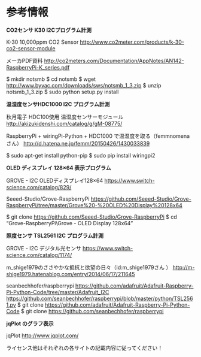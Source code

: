 参考情報
======

**CO2センサ K30 I2Cプログラム計測**

K-30 10,000ppm CO2 Sensor
http://www.co2meter.com/products/k-30-co2-sensor-module

メーカPDF資料
http://co2meters.com/Documentation/AppNotes/AN142-RaspberryPi-K_series.pdf

$ mkdir notsmb
$ cd notsmb
$ wget http://www.byvac.com/downloads/sws/notsmb_1_3.zip
$ unzip notsmb_1_3.zip
$ sudo python setup.py install


**温湿度センサHDC1000 I2C プログラム計測**

秋月電子 HDC100使用 温湿度センサーモジュール
http://akizukidenshi.com/catalog/g/gM-08775/

RaspberryPi + wiringPi-Python + HDC1000 で温湿度を取る（femmnomenaさん）
http://d.hatena.ne.jp/femm/20150426/1430033839

$ sudo apt-get install python-pip
$ sudo pip install wiringpi2


**OLED ディスプレイ 128×64 表示プログラム**

GROVE - I2C OLEDディスプレイ128×64
https://www.switch-science.com/catalog/829/

Seeed-Studio/Grove-RaspberryPi
https://github.com/Seeed-Studio/Grove-RaspberryPi/tree/master/Grove%20-%20OLED%20Display%20128x64

$ git clone https://github.com/Seeed-Studio/Grove-RaspberryPi
$ cd “Grove-RaspberryPi\Grove - OLED Display 128x64”


**照度センサ TSL2561 I2C プログラム計測**

GROVE - I2C デジタル光センサ
https://www.switch-science.com/catalog/1174/

m_shige1979のささやかな抵抗と欲望の日々（id:m_shige1979さん ）
http://m-shige1979.hatenablog.com/entry/2014/06/17/211645

seanbechhofer/raspberrypi
https://github.com/adafruit/Adafruit-Raspberry-Pi-Python-Code/tree/master/Adafruit_I2C
https://github.com/seanbechhofer/raspberrypi/blob/master/python/TSL2561.py
$ git clone https://github.com/adafruit/Adafruit-Raspberry-Pi-Python-Code
$ git clone https://github.com/seanbechhofer/raspberrypi

**jqPlot のグラフ表示**

jqPlot
http://www.jqplot.com/


ライセンス他はそれぞれの各サイトの記載内容に従ってください！
